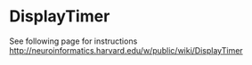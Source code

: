DisplayTimer
============

See following page for instructions http://neuroinformatics.harvard.edu/w/public/wiki/DisplayTimer
